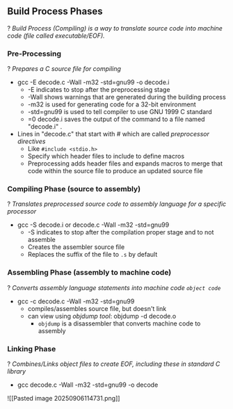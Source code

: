 ## Build Process Phases
?
*Build Process (Compiling) is a way to translate source code into machine code (file called executable/EOF).*

### Pre-Processing
?
*Prepares a C source file for compiling*
- gcc -E decode.c -Wall -m32 -std=gnu99 -o decode.i
	- -E  indicates to stop after the preprocessing stage
	- -Wall shows warnings that are generated during the building process
	- -m32 is used for generating code for a 32-bit environment
	- -std=gnu99 is used to tell compiler to use GNU 1999 C standard
	- =0 decode.i saves the output of the command to a file named "decode.i"
.
- Lines in "decode.c" that start with # which are called *preprocessor directives*
	- Like `#include <stdio.h>`
	- Specify which header files to include to define macros
	- Preprocessing adds header files and expands macros to merge that code within the source file to produce an updated source file

### Compiling Phase (source to assembly)
?
*Translates preprocessed source code to assembly language for a specific processor*
- gcc -S decode.i or decode.c -Wall -m32 -std=gnu99
	- -S indicates to stop after the compilation proper stage and to not assemble
	- Creates the assembler source file 
	- Replaces the suffix of the file to `.s` by default

### Assembling Phase (assembly to machine code)
?
*Converts assembly language statements into machine code `object code`*
- gcc -c decode.c -Wall -m32 -std=gnu99
	- compiles/assembles source file, but doesn't link 
	- can view using *objdump tool*: objdump -d decode.o
		- `objdump` is a disassembler that converts machine code to assembly

### Linking Phase
?
*Combines/Links object files to create EOF, including these in standard C library*
- gcc decode.c -Wall -m32 -std=gnu99 -o decode

![[Pasted image 20250906114731.png]]